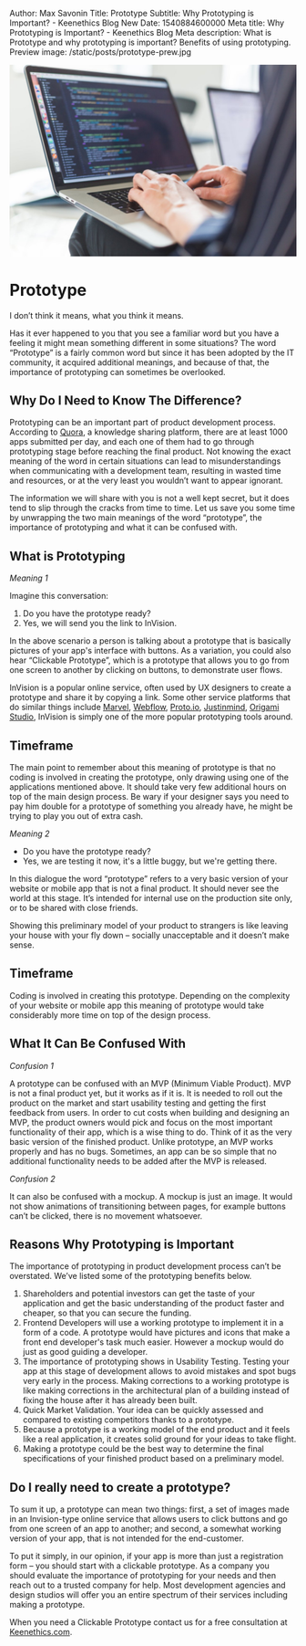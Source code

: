 Author: Max Savonin
Title: Prototype
Subtitle: Why Prototyping is Important? - Keenethics Blog
New Date: 1540884600000
Meta title: Why Prototyping is Important? - Keenethics Blog
Meta description: What is Prototype and why prototyping is important? Benefits of using prototyping.
Preview image: /static/posts/prototype-prew.jpg

![Prototype](/static/posts/prototype.jpg)

# Prototype
I don’t think it means, what you think it means.

Has it ever happened to you that you see a familiar word but you have a feeling it might mean something different in some situations? The word “Prototype” is a fairly common word but since it has been adopted by the IT community, it acquired additional meanings, and because of that, the importance of prototyping can sometimes be overlooked.

## Why Do I Need to Know The Difference?

<p>
   Prototyping can be an important part of product development process. According to <a href="https://www.quora.com/How-many-apps-are-submitted-to-Apples-App-Store-on-an-average-day" target="_blank" rel="noreferrer noopener nofollow">Quora</a>, a knowledge sharing platform, there are at least 1000 apps submitted per day, and each one of them had to go through prototyping stage before reaching the final product. Not knowing the exact meaning of the word in certain situations can lead to misunderstandings when communicating with a development team, resulting in wasted time and resources, or at the very least you wouldn’t want to appear ignorant.
</p>

The information we will share with you is not a well kept secret, but it does tend to slip through the cracks from time to time. Let us save you some time by unwrapping the two main meanings of the word “prototype”, the importance of prototyping and what it can be confused with. 

## What is Prototyping

*Meaning 1*

Imagine this conversation:
1. Do you have the prototype ready?
2. Yes, we will send you the link to InVision.

In the above scenario a person is talking about a prototype that is basically pictures of your app's interface with buttons. As a variation, you could also hear 
“Clickable Prototype”, which is a prototype that allows you to go from one screen to another by clicking on buttons, to demonstrate user flows.

<p>
   InVision is a popular online service, often used by UX designers to create a prototype and share it by copying a link. Some other service platforms that do similar things include
   <a href="https://marvelapp.com/" target="_blank" rel="noreferrer noopener nofollow">Marvel</a>,
   <a href="https://webflow.com/" target="_blank" rel="noreferrer noopener nofollow">Webflow</a>,
   <a href="https://proto.io/" target="_blank" rel="noreferrer noopener nofollow">Proto.io</a>,
   <a href="https://www.justinmind.com/" target="_blank" rel="noreferrer noopener nofollow">Justinmind</a>,
   <a href="https://origami.design/" target="_blank" rel="noreferrer noopener nofollow">Origami Studio</a>,
   InVision is simply one of the more popular prototyping tools around.
</p>

## Timeframe

The main point to remember about this meaning of prototype is that no coding is involved in creating the prototype, only drawing using one of the applications mentioned above. It should take very few additional hours on top of the main design process. Be wary if your designer says you need to pay him double for a prototype of something you already have, he might be trying to play you out of extra cash.

*Meaning 2*
-  Do you have the prototype ready?
-  Yes, we are testing it now, it's a little buggy, but we're getting there.

In this dialogue the word “prototype” refers to a very basic version of your website or mobile app that is not a final product. It should never see the world at this stage. It’s intended for internal use on the production site only, or to be shared with close friends.

Showing this preliminary model of your product to strangers is like leaving your house with your fly down – socially unacceptable and it doesn’t make sense.

## Timeframe

Coding is involved in creating this prototype. Depending on the complexity of your website or mobile app this meaning of prototype would take considerably more time on top of the design process.

## What It Can Be Confused With

*Confusion 1*

A prototype can be confused with an MVP (Minimum Viable Product). MVP is not a final product yet, but it works as if it is. It is needed to roll out the product on the market and start usability testing and getting the first feedback from users. In order to cut costs when building and designing an MVP, the product owners would pick and focus on the most important functionality of their app, which is a wise thing to do. Think of it as the very basic version of the finished product. Unlike prototype, an MVP works properly and has no bugs. Sometimes, an app can be so simple that no additional functionality needs to be added after the MVP is released.

*Confusion 2*

It can also be confused with a mockup. A mockup is just an image. It would not show animations of transitioning between pages, for example buttons can’t be clicked, there is no movement whatsoever.

## Reasons Why Prototyping is Important

The importance of prototyping in product development process can’t be overstated. We’ve listed some of the prototyping benefits below.

1.  Shareholders and potential investors can get the taste of your application and get the basic understanding of the product faster and cheaper, so that you can secure the funding.
2.  Frontend Developers will use a working prototype to implement it in a form of a code. A prototype would have pictures and icons that make a front end developer's task much easier. However a mockup would do just as good guiding a developer.
3.  The importance of prototyping shows in Usability Testing. Testing your app at this stage of development allows to avoid mistakes and spot bugs very early in the process. Making corrections to a working prototype is like making corrections in the architectural plan of a building instead of fixing the house after it has already been built.
4.  Quick Market Validation. Your idea can be quickly assessed and compared to existing competitors thanks to a prototype.
5.  Because a prototype is a working model of the end product and it feels like a real application, it creates solid ground for your ideas to take flight.
6.  Making a prototype could be the best way to determine the final specifications of your finished product based on a preliminary model.

## Do I really need to create a prototype?

To sum it up, a prototype can mean  two things: first, a set of images made in an Invision-type online service that allows users to click buttons and go from one screen of an app to another; and second, a somewhat working version of your app, that is not intended for the end-customer.

To put it simply, in our opinion, if your app is more than just a registration form – you should start with a clickable prototype. As a company you should evaluate the importance of prototyping for your needs and then reach out to a trusted company for help. Most development agencies and design studios will offer you an entire spectrum of their services including making a prototype.

<p>
   When you need a Clickable Prototype contact us for a free consultation at <a href="https://keenethics.com/" target="_blank" rel="noreferrer noopener nofollow">Keenethics.com</a>.
</p>